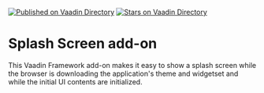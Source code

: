 [![Published on Vaadin  Directory](https://img.shields.io/badge/Vaadin%20Directory-published-00b4f0.svg)](https://vaadin.com/directory/component/splash-screen)
[![Stars on Vaadin Directory](https://img.shields.io/vaadin-directory/star/splash-screen.svg)](https://vaadin.com/directory/component/splash-screen)

# Splash Screen add-on

This Vaadin Framework add-on makes it easy to show a splash screen while the browser
is downloading the application's theme and widgetset and while the initial UI contents
are initialized.
